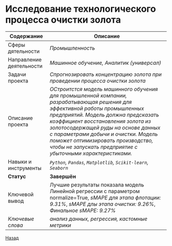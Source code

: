 # Исследование технологического процесса очистки золота
Содержание | Описание |
 ------------- | ---------------- |
Сферы дятельности | *Промышленность*
Направление деятельности | *Машинное обучение, Аналитик (универсал)*
Задачи проекта  | *Спрогнозировать концентрацию золота при проведении процесса очистки золота*
Описание проекта | *ОСтроитстся модель машинного обучения для промышленной компании, разрабатывающая решения для эффективной работы промышленных предприятий. Модель должна предсказать коэффициент восстановления золота из золотосодержащей руды на основе данных с параметрами добычи и очистки. Модель поможет оптимизировать производство, чтобы не запускать предприятие с убыточными характеристиками.*
Навыки и инструменты | *`Python`, `Pandas`, `Matplotlib`, `Scikit-learn`, `Seaborn`*
**Статус** | **Завершён**
Ключевой вывод | Лучшие результаты показала модель Линейной регрессии с параметром normalize=True, *sMAPE для этапа флотации: 9.31%*, *sMAPE длы этапа очистки: 9.26%*, *Финальное sMAPE: 9.27%*
*Ключевые слова* | *анализ данных, регрессия, кастомные метрики*

<a href="https://github.com/MikhailNaumov88/yandex_praktikum">Назад</a>
